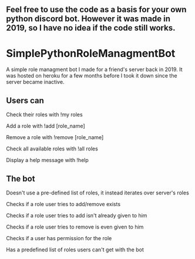 <h2>Feel free to use the code as a basis for your own python discord bot. However it was made in 2019, so I have no idea if the code still works.</h2>
<h1> SimplePythonRoleManagmentBot </h1>
A simple role managment bot I made for a friend's server back in 2019. It was hosted on heroku for a few months before I took it down since the server became inactive.
<h2>Users can</h2>
<p>Check their roles with !my roles</p>
<p>Add a role with !add [role_name]</p>
<p>Remove a role with !remove [role_name]</p>
<p>Check all available roles with !all roles</p>
<p>Display a help message with !help</p>
<h2>The bot</h2>
<p>Doesn't use a pre-defined list of roles, it instead iterates over server's roles</p>
<p>Checks if a role user tries to add/remove exists</p>
<p>Checks if a role user tries to add isn't already given to him</p>
<p>Checks if a role user tries to remove is even given to him</p>
<p>Checks if a user has permission for the role</p>
<p>Has a predefined list of roles users can't get with the bot</p<

